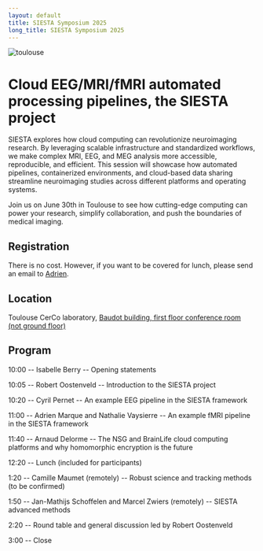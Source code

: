 ```yaml
---
layout: default
title: SIESTA Symposium 2025
long_title: SIESTA Symposium 2025
---
```

![toulouse](https://github.com/user-attachments/assets/e4f0aa48-d37a-4c58-913e-e48068f168da)

Cloud EEG/MRI/fMRI automated processing pipelines, the SIESTA project
============================
SIESTA explores how cloud computing can revolutionize neuroimaging research. By leveraging scalable infrastructure and standardized workflows, we make complex MRI, EEG, and MEG analysis more accessible, reproducible, and efficient. This session will showcase how automated pipelines, containerized environments, and cloud-based data sharing streamline neuroimaging studies across different platforms and operating systems.

Join us on June 30th in Toulouse to see how cutting-edge computing can power your research, simplify collaboration, and push the boundaries of medical imaging.

Registration
---------------------
There is no cost. However, if you want to be covered for lunch, please send an email to [Adrien](mailto:adrien.romain.marque@gmail.com). 

Location
-------
Toulouse CerCo laboratory, [Baudot building, first floor conference room (not ground floor)](https://cerco.cnrs.fr/en/visit-us/)

Program
--------
10:00 -- Isabelle Berry -- Opening statements

10:05 -- Robert Oostenveld -- Introduction to the SIESTA project

10:20 -- Cyril Pernet -- An example EEG pipeline in the SIESTA framework

11:00 -- Adrien Marque and Nathalie Vaysierre -- An example fMRI pipeline in the SIESTA framework

11:40 -- Arnaud Delorme -- The NSG and BrainLife cloud computing platforms and why homomorphic encryption is the future

12:20 -- Lunch (included for participants)

1:20 -- Camille Maumet (remotely) -- Robust science and tracking methods (to be confirmed)

1:50 -- Jan-Mathijs Schoffelen and Marcel Zwiers (remotely) -- SIESTA advanced methods

2:20 -- Round table and general discussion led by Robert Oostenveld

3:00 -- Close
